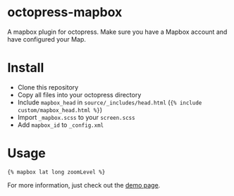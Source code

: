 octopress-mapbox
================

A mapbox plugin for octopress. Make sure you have a Mapbox account and have configured your Map.


Install
================

* Clone this repository
* Copy all files into your octopress directory
* Include `mapbox_head` in `source/_includes/head.html` (`{% include custom/mapbox_head.html %}`)
* Import `_mapbox.scss` to your `screen.scss`
* Add `mapbox_id` to `_config.xml`

Usage
================

`{% mapbox lat long zoomLevel %}`

For more information, just check out the [demo page](http://tieubao.22journeys.com).